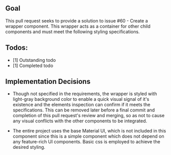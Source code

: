 ## Goal

This pull request seeks to provide a solution to issue #60 - Create a wrapper component. This wrapper acts as a container for other child components and must meet the following styling specifications.

## Todos:

- [1] Outstanding todo
- [1] Completed todo

## Implementation Decisions

- Though not specified in the requirements, the wrapper is styled with light-gray background color to enable a quick visual signal of it's existence and the elements inspection can confirm if it meets the specifications. This can be removed later before a final commit and completion of this pull request's review and merging, so as not to cause any visual conflicts with the other components to be integrated.

- The entire project uses the base Material UI, which is not included in this component since this is a simple component which does not depend on any feature-rich UI components. Basic css is employed to achieve the desired styling.
